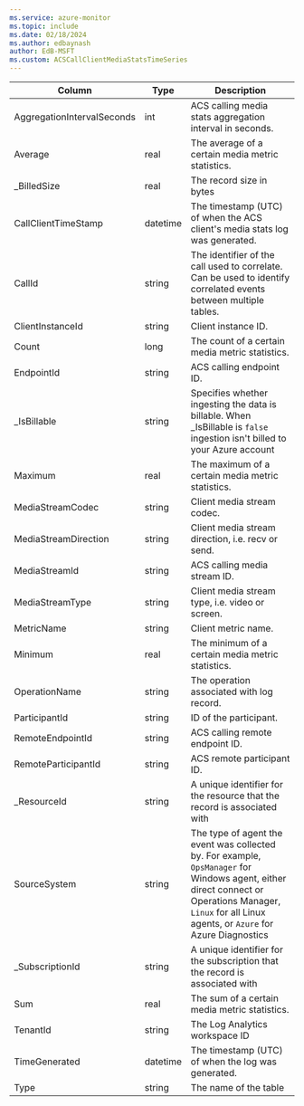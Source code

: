 ```yaml
---
ms.service: azure-monitor
ms.topic: include
ms.date: 02/18/2024
ms.author: edbaynash
author: EdB-MSFT
ms.custom: ACSCallClientMediaStatsTimeSeries
---
```



| Column | Type | Description |
|---|---|---|
| AggregationIntervalSeconds | int | ACS calling media stats aggregation interval in seconds. |
| Average | real | The average of a certain media metric statistics. |
| _BilledSize | real | The record size in bytes |
| CallClientTimeStamp | datetime | The timestamp (UTC) of when the ACS client's media stats log was generated. |
| CallId | string | The identifier of the call used to correlate. Can be used to identify correlated events between multiple tables. |
| ClientInstanceId | string | Client instance ID. |
| Count | long | The count of a certain media metric statistics. |
| EndpointId | string | ACS calling endpoint ID. |
| _IsBillable | string | Specifies whether ingesting the data is billable. When _IsBillable is `false` ingestion isn't billed to your Azure account |
| Maximum | real | The maximum of a certain media metric statistics. |
| MediaStreamCodec | string | Client media stream codec. |
| MediaStreamDirection | string | Client media stream direction, i.e. recv or send. |
| MediaStreamId | string | ACS calling media stream ID. |
| MediaStreamType | string | Client media stream type, i.e. video or screen. |
| MetricName | string | Client metric name. |
| Minimum | real | The minimum of a certain media metric statistics. |
| OperationName | string | The operation associated with log record. |
| ParticipantId | string | ID of the participant. |
| RemoteEndpointId | string | ACS calling remote endpoint ID. |
| RemoteParticipantId | string | ACS remote participant ID. |
| _ResourceId | string | A unique identifier for the resource that the record is associated with |
| SourceSystem | string | The type of agent the event was collected by. For example, `OpsManager` for Windows agent, either direct connect or Operations Manager, `Linux` for all Linux agents, or `Azure` for Azure Diagnostics |
| _SubscriptionId | string | A unique identifier for the subscription that the record is associated with |
| Sum | real | The sum of a certain media metric statistics. |
| TenantId | string | The Log Analytics workspace ID |
| TimeGenerated | datetime | The timestamp (UTC) of when the log was generated. |
| Type | string | The name of the table |
